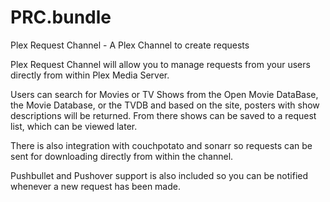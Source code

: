 # PRC.bundle
Plex Request Channel - A Plex Channel to create requests

Plex Request Channel will allow you to manage requests from your users directly from within Plex Media Server.

Users can search for Movies or TV Shows from the Open Movie DataBase, the Movie Database, or the TVDB and based on the site, posters with show descriptions will be returned. From there shows can be saved to a request list, which can be viewed later.

There is also integration with couchpotato and sonarr so requests can be sent for downloading directly from within the channel.

Pushbullet and Pushover support is also included so you can be notified whenever a new request has been made.
